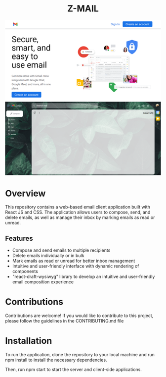 <h1 align="center">Z-MAIL</h1>

![Image alt text](https://raw.githubusercontent.com/SHA43F/Assets/main/Mail-Client%20(1).png "Login")
![Image alt text](https://raw.githubusercontent.com/SHA43F/Assets/main/Mail-Client%20(2).png "HomePage")
# Overview
This repository contains a web-based email client application built with React JS and CSS. The application allows users to compose, send, and delete emails, as well as manage their inbox by marking emails as read or unread.

## Features
- Compose and send emails to multiple recipients
- Delete emails individually or in bulk
- Mark emails as read or unread for better inbox management
- Intuitive and user-friendly interface with dynamic rendering of components
- "react-draft-wysiwyg" library to develop an intuitive and user-friendly email composition experience

# Contributions
Contributions are welcome! If you would like to contribute to this project, please follow the guidelines in the CONTRIBUTING.md file

# Installation
To run the application, clone the repository to your local machine and run npm install to install the necessary dependencies.

Then, run npm start to start the server and client-side applications.

